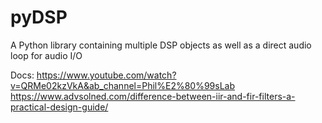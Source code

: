 # pyDSP
A Python library containing multiple DSP objects as well as a direct audio loop for audio I/O

Docs:
https://www.youtube.com/watch?v=QRMe02kzVkA&ab_channel=Phil%E2%80%99sLab
https://www.advsolned.com/difference-between-iir-and-fir-filters-a-practical-design-guide/

